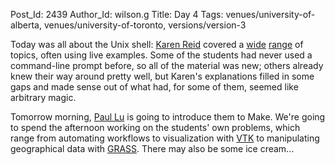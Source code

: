 Post_Id: 2439
Author_Id: wilson.g
Title: Day 4
Tags: venues/university-of-alberta, venues/university-of-toronto, versions/version-3

<p>Today was all about the Unix shell: <a href="http://www.cs.utoronto.ca/~reid">Karen Reid</a> covered a <a href="{{root_path}}/3_0/shell01.html">wide</a> <a href="{{root_path}}/3_0/shell02.html">range</a> of topics, often using live examples.  Some of the students had never used a command-line prompt before, so all of the material was new; others already knew their way around pretty well, but Karen's explanations filled in some gaps and made sense out of what had, for some of them, seemed like arbitrary magic.</p>
<p>Tomorrow morning, <a href="http://www.cs.ualberta.ca/~paullu">Paul Lu</a> is going to introduce them to Make. We're going to spend the afternoon working on the students' own problems, which range from automating workflows to visualization with <a href="http://www.vtk.org/">VTK</a> to manipulating geographical data with <a href="http://grass.itc.it/">GRASS</a>. There may also be some ice cream...</p>
